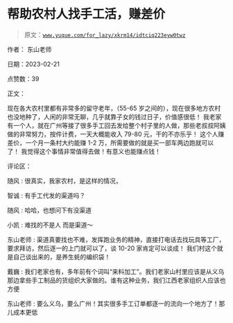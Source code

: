 # 帮助农村人找手工活，赚差价

> 原文：[`www.yuque.com/for_lazy/xkrm14/idtciq223eyw0twz`](https://www.yuque.com/for_lazy/xkrm14/idtciq223eyw0twz)

作者： 东山老师

日期：2023-02-21

点赞数：39

正文：

现在各大农村里都有非常多的留守老年，（55-65 岁之间的），现在很多地方农村也没地种了，人闲的非常无聊，几乎就靠子女的钱过日子，价值感很低！ 我老家有一个人，就在广州等接了很多手工回去发给整个村子里的人做，那些老叔叔阿姨做的非常努力，按件计费，一天大概能收入 79-80 元，干的不亦乐乎！ 这个人赚差价，一个月一条村大约能赚 1-2 万，所需要做的就是买一部车两边跑就可以了！ 我觉得这个事情非常值得去做！有意义也能赚点钱！

评论区：

随风 : 很真实，我家农村，是这样的情况，

智诚 : 有手工代发的渠道吗？

随风 : 哈哈，也想问下有没渠道

小凯 : 难找的不是人 而是渠道～

东山老师 : 渠道真要找也不难，发挥跑业务的精神，直接打电话去找玩具等工厂，要求拜访，然后逐一的上门就可以了，谈 10-20 家肯定可以谈成！ 我们村这个就是自己谈出来的，是养生蚝的编织袋！

戴巍 : 我们老家也有，多年前有个词叫“来料加工”。我们老家山村里应该是从义乌那边拿些手工制品的货组织大家做的。谁有这种业务，我们江西老家组织人应该也方便

东山老师 : 要么义乌，要么广州！其实很多手工订单都逐一的流向一个地方了！那儿成本更低



